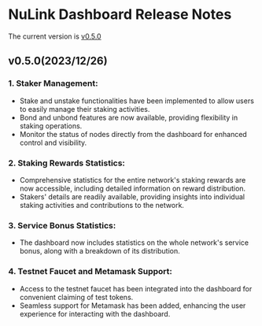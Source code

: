 # NuLink Dashboard Release Notes

The current version is  [v0.5.0](https://dashboard.testnet.nulink.org/)

## v0.5.0(2023/12/26)

### 1. Staker Management:

- Stake and unstake functionalities have been implemented to allow users to easily manage their staking activities.
- Bond and unbond features are now available, providing flexibility in staking operations.
- Monitor the status of nodes directly from the dashboard for enhanced control and visibility.

### 2. Staking Rewards Statistics:

- Comprehensive statistics for the entire network's staking rewards are now accessible, including detailed information on reward distribution.
- Stakers' details are readily available, providing insights into individual staking activities and contributions to the network.

### 3. Service Bonus Statistics:

- The dashboard now includes statistics on the whole network's service bonus, along with a breakdown of its distribution.

### 4. Testnet Faucet and Metamask Support:

- Access to the testnet faucet has been integrated into the dashboard for convenient claiming of test tokens.
- Seamless support for Metamask has been added, enhancing the user experience for interacting with the dashboard.
